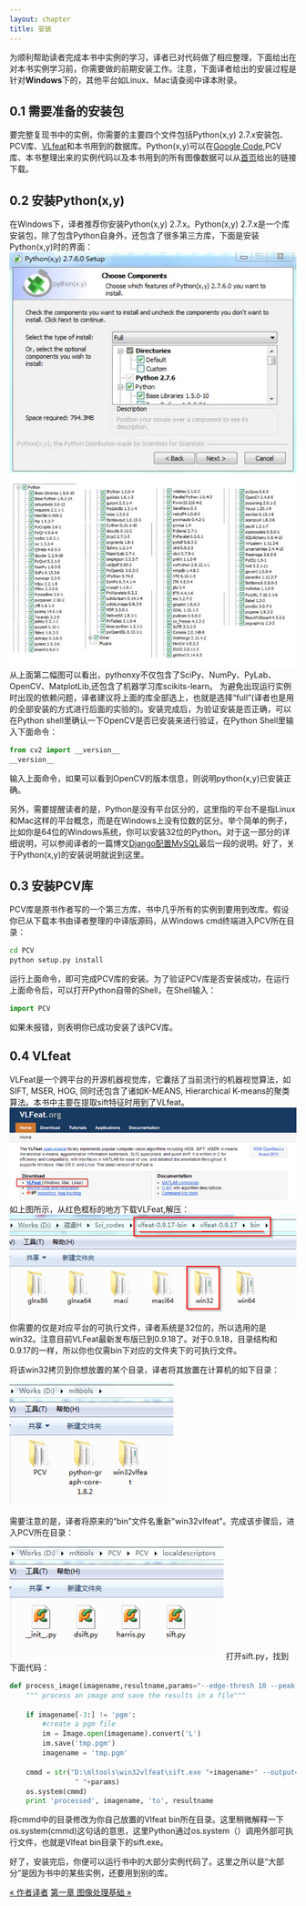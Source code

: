 ```yaml
---
layout: chapter
title: 安装
---
```


为顺利帮助读者完成本书中实例的学习，译者已对代码做了相应整理，下面给出在对本书实例学习前，你需要做的前期安装工作。注意，下面译者给出的安装过程是针对**Windows**下的，其他平台如Linux、Mac请查阅中译本附录。

<h2 id="sec-0-1">0.1 需要准备的安装包</h2>

要完整复现书中的实例，你需要的主要四个文件包括Python(x,y) 2.7.x安装包、PCV库、[VLfeat](http://www.vlfeat.org/download.html)和本书用到的数据库。Python(x,y)可以在[Google Code]((https://code.google.com/p/pythonxy/)),PCV库、本书整理出来的实例代码以及本书用到的所有图像数据可以从[首页](http://yuanyong.org/pcvwithpython/)给出的链接下载。

<h2 id="sec-0-2">0.2 安装Python(x,y)</h2>

在Windows下，译者推荐你安装Python(x,y) 2.7.x。Python(x,y) 2.7.x是一个库安装包，除了包含Python自身外，还包含了很多第三方库，下面是安装Python(x,y)时的界面：
![ch02_fig2-1_harris](assets/images/figures/pre/pythonxy01.jpg)
![ch02_fig2-1_harris](assets/images/figures/pre/pythonxy02.png)
从上面第二幅图可以看出，pythonxy不仅包含了SciPy、NumPy、PyLab、OpenCV、MatplotLib,还包含了机器学习库scikits-learn。
为避免出现运行实例时出现的依赖问题，译者建议将上面的库全部选上，也就是选择“full”(译者也是用的全部安装的方式进行后面的实验的)。安装完成后，为验证安装是否正确，可以在Python shell里确认一下OpenCV是否已安装来进行验证，在Python Shell里输入下面命令：

```python
from cv2 import __version__
__version__
```
输入上面命令，如果可以看到OpenCV的版本信息，则说明python(x,y)已安装正确。

另外，需要提醒读者的是，Python是没有平台区分的，这里指的平台不是指Linux和Mac这样的平台概念，而是在Windows上没有位数的区分。举个简单的例子，比如你是64位的Windows系统，你可以安装32位的Python。对于这一部分的详细说明，可以参阅译者的一篇博文[Django配置MySQL](http://yuanyong.org/blog/config-mysql-for-django.html)最后一段的说明。好了，关于Python(x,y)的安装说明就说到这里。

<h2 id="sec-0-3">0.3 安装PCV库</h2>

PCV库是原书作者写的一个第三方库，书中几乎所有的实例到要用到改库。假设你已从下载本书由译者整理的中译版源码，从Windows cmd终端进入PCV所在目录：

```sh
cd PCV
python setup.py install
```
运行上面命令，即可完成PCV库的安装。为了验证PCV库是否安装成功，在运行上面命令后，可以打开Python自带的Shell，在Shell输入：

```python
import PCV
```
如果未报错，则表明你已成功安装了该PCV库。

<h2 id="sec-0-4">0.4 VLfeat</h2>

VLFeat是一个跨平台的开源机器视觉库，它囊括了当前流行的机器视觉算法，如SIFT, MSER, HOG, 同时还包含了诸如K-MEANS, Hierarchical K-means的聚类算法。本书中主要在提取sift特征时用到了VLfeat。
![ch02_fig2-1_harris](assets/images/figures/pre/vlfeatHome.png)
如上图所示，从红色框标的地方下载VLFeat,解压：
![ch02_fig2-1_harris](assets/images/figures/pre/vlfeat_bin.png)
你需要的仅是对应平台的可执行文件，译者系统是32位的，所以选用的是win32。注意目前VLFeat最新发布版已到0.9.18了。对于0.9.18，目录结构和0.9.17的一样，所以你也仅需bin下对应的文件夹下的可执行文件。

将该win32拷贝到你想放置的某个目录，译者将其放置在计算机的如下目录：

![ch02_fig2-1_harris](assets/images/figures/pre/mltools.png)

需要注意的是，译者将原来的“bin”文件名重新"win32vlfeat"。完成该步骤后，进入PCV所在目录：

![ch02_fig2-1_harris](assets/images/figures/pre/localdescriptors.png)
打开sift.py，找到下面代码：

```python
def process_image(imagename,resultname,params="--edge-thresh 10 --peak-thresh 5"):
	""" process an image and save the results in a file"""

	if imagename[-3:] != 'pgm':
		#create a pgm file
		im = Image.open(imagename).convert('L')
		im.save('tmp.pgm')
		imagename = 'tmp.pgm'

	cmmd = str("D:\mltools\win32vlfeat\sift.exe "+imagename+" --output="+resultname+
				" "+params)
	os.system(cmmd)
	print 'processed', imagename, 'to', resultname
```
将cmmd中的目录修改为你自己放置的Vlfeat bin所在目录。这里稍微解释一下os.system(cmmd)这句话的意思，这里Python通过os.system（）调用外部可执行文件，也就是Vlfeat bin目录下的sift.exe。

好了，安装完后，你便可以运行书中的大部分实例代码了。这里之所以是“大部分”是因为书中的某些实例，还要用到别的库。

<div class="navigation">
  <a class="prev_page" href="author.html">&laquo; 作者译者</a>
  <a class="next_page" href="chapter1.html">第一章 图像处理基础 &raquo;</a>
</div>
